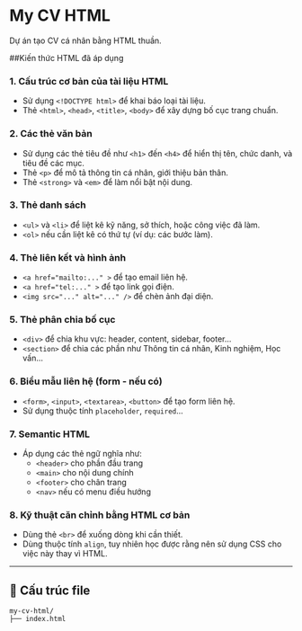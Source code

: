 # My CV HTML

Dự án tạo CV cá nhân bằng HTML thuần.

##Kiến thức HTML đã áp dụng

### 1. Cấu trúc cơ bản của tài liệu HTML
- Sử dụng `<!DOCTYPE html>` để khai báo loại tài liệu.
- Thẻ `<html>`, `<head>`, `<title>`, `<body>` để xây dựng bố cục trang chuẩn.

### 2. Các thẻ văn bản
- Sử dụng các thẻ tiêu đề như `<h1>` đến `<h4>` để hiển thị tên, chức danh, và tiêu đề các mục.
- Thẻ `<p>` để mô tả thông tin cá nhân, giới thiệu bản thân.
- Thẻ `<strong>` và `<em>` để làm nổi bật nội dung.

### 3. Thẻ danh sách
- `<ul>` và `<li>` để liệt kê kỹ năng, sở thích, hoặc công việc đã làm.
- `<ol>` nếu cần liệt kê có thứ tự (ví dụ: các bước làm).

### 4. Thẻ liên kết và hình ảnh
- `<a href="mailto:..." >` để tạo email liên hệ.
- `<a href="tel:..." >` để tạo link gọi điện.
- `<img src="..." alt="..." />` để chèn ảnh đại diện.

### 5. Thẻ phân chia bố cục
- `<div>` để chia khu vực: header, content, sidebar, footer...
- `<section>` để chia các phần như Thông tin cá nhân, Kinh nghiệm, Học vấn...

### 6. Biểu mẫu liên hệ (form - nếu có)
- `<form>`, `<input>`, `<textarea>`, `<button>` để tạo form liên hệ.
- Sử dụng thuộc tính `placeholder`, `required`...

### 7. Semantic HTML
- Áp dụng các thẻ ngữ nghĩa như:
  - `<header>` cho phần đầu trang
  - `<main>` cho nội dung chính
  - `<footer>` cho chân trang
  - `<nav>` nếu có menu điều hướng

### 8. Kỹ thuật căn chỉnh bằng HTML cơ bản
- Dùng thẻ `<br>` để xuống dòng khi cần thiết.
- Dùng thuộc tính `align`, tuy nhiên học được rằng nên sử dụng CSS cho việc này thay vì HTML.

---

## 📁 Cấu trúc file
```text
my-cv-html/
├── index.html

